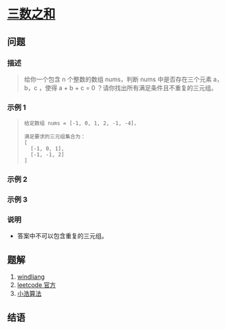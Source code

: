# [三数之和](https://leetcode-cn.com/problems/3sum/)

## 问题

### 描述

> 给你一个包含 n 个整数的数组 nums，判断 nums 中是否存在三个元素 a，b，c ，使得 a + b + c = 0 ？请你找出所有满足条件且不重复的三元组。

### 示例 1

> ```
> 给定数组 nums = [-1, 0, 1, 2, -1, -4]，
>
> 满足要求的三元组集合为：
> [
>   [-1, 0, 1],
>   [-1, -1, 2]
> ]
> ```

### 示例 2

>

### 示例 3

>

### 说明

- 答案中不可以包含重复的三元组。

## 题解

1. [windliang](https://leetcode.wang/leetCode-66-Plus-One.html)
2. [leetcode 官方](https://leetcode-cn.com/problems/plus-one/solution/jian-dan-ming-bai-shuang-bai-jie-fa-by-qi-ang-qi-8/)
3. [小浩算法](https://www.geekxh.com/1.0.数组系列/006.html#_02、题目图解)

## 结语
